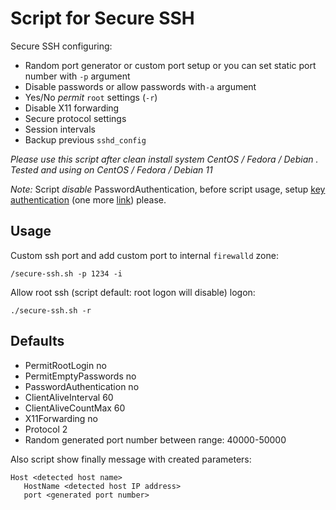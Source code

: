 # Script for Secure SSH

Secure SSH configuring:

* Random port generator or custom port setup or you can set static port number with `-p` argument
* Disable passwords or allow passwords with`-a` argument
* Yes/No *permit* `root` settings (`-r`)
* Disable X11 forwarding
* Secure protocol settings
* Session intervals
* Backup previous `sshd_config`

*Please use this script after clean install system CentOS / Fedora / Debian . Tested and using on CentOS / Fedora / Debian 11*

*Note:* Script *disable* PasswordAuthentication, before script usage, setup [key authentication](https://sys-adm.in/systadm/nix/454-connect-remote-server-with-rsa-key.html) (one more [link](https://www.ibm.com/docs/en/sia?topic=kbaula-enabling-rsa-key-based-authentication-unix-linux-operating-systems-2)) please.

## Usage

Custom ssh port and add custom port to internal `firewalld` zone:

```
/secure-ssh.sh -p 1234 -i
```

Allow root ssh (script default: root logon will disable) logon:

```
./secure-ssh.sh -r
```

## Defaults

* PermitRootLogin no
* PermitEmptyPasswords no
* PasswordAuthentication no
* ClientAliveInterval 60
* ClientAliveCountMax 60
* X11Forwarding no
* Protocol 2
* Random generated port number between range: 40000-50000

Also script show finally message with created parameters:

```
Host <detected host name>
   HostName <detected host IP address>
   port <generated port number>
```
